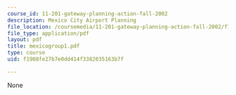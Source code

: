 ```yaml
---
course_id: 11-201-gateway-planning-action-fall-2002
description: Mexico City Airport Planning
file_location: /coursemedia/11-201-gateway-planning-action-fall-2002/f1908fe27b7e0dd414f3382035163b7f_mexicogroup1.pdf
file_type: application/pdf
layout: pdf
title: mexicogroup1.pdf
type: course
uid: f1908fe27b7e0dd414f3382035163b7f

---
```

None